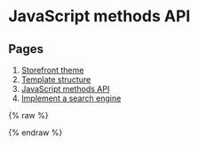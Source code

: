 # JavaScript methods API

## Pages
1. [Storefront theme](./../)
2. [Template structure](./../structure/)
3. [JavaScript methods API](./../methods/)
4. [Implement a search engine](./../search/)

{% raw %}

{% endraw %}
